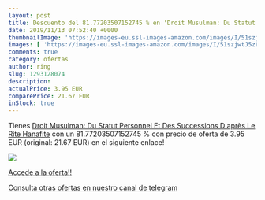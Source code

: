 ```yaml
---
layout: post
title: Descuento del 81.77203507152745 % en 'Droit Musulman: Du Statut Personnel Et D'
date: 2019/11/13 07:52:40 +0000
thumbnailImage: 'https://images-eu.ssl-images-amazon.com/images/I/51szjwtJ5zL._SL200_.jpg'
images: [ 'https://images-eu.ssl-images-amazon.com/images/I/51szjwtJ5zL._SL200_.jpg' ]
comments: true
category: ofertas
author: ring
slug: 1293128074
description:
actualPrice: 3.95 EUR
comparePrice: 21.67 EUR
inStock: true
---
```


Tienes [Droit Musulman: Du Statut Personnel Et Des Successions D après Le Rite Hanafite](https://www.amazon.com/dp/1293128074/?tag=redken08-20) con un 81.77203507152745 % con precio de oferta de 3.95 EUR (original: 21.67 EUR) en el siguiente enlace!

[![](https://images-eu.ssl-images-amazon.com/images/I/51szjwtJ5zL._SL200_.jpg)](https://www.amazon.com/dp/1293128074/?tag=redken08-20)

[Accede a la oferta!!](https://www.amazon.com/dp/1293128074/?tag=redken08-20)

[Consulta otras ofertas en nuestro canal de telegram](https://t.me/s/ofertas25)
